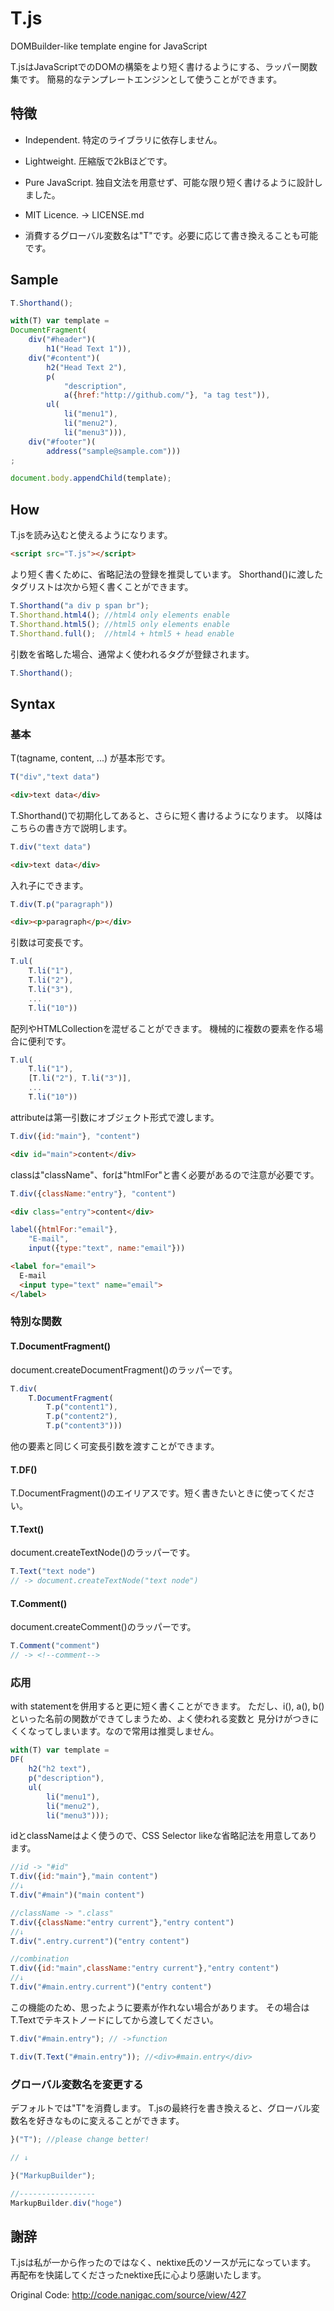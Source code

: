 T.js
=======

DOMBuilder-like template engine for JavaScript

T.jsはJavaScriptでのDOMの構築をより短く書けるようにする、ラッパー関数集です。
簡易的なテンプレートエンジンとして使うことができます。

## 特徴
* Independent. 特定のライブラリに依存しません。
* Lightweight. 圧縮版で2kBほどです。
* Pure JavaScript. 独自文法を用意せず、可能な限り短く書けるように設計しました。
* MIT Licence. -> LICENSE.md

* 消費するグローバル変数名は"T"です。必要に応じて書き換えることも可能です。

## Sample

```javascript
T.Shorthand();

with(T) var template =
DocumentFragment(
    div("#header")(
        h1("Head Text 1")),
    div("#content")(
        h2("Head Text 2"),
        p(
            "description",
            a({href:"http://github.com/"}, "a tag test")),
        ul(
            li("menu1"),
            li("menu2"),
            li("menu3"))),
    div("#footer")(
        address("sample@sample.com")))
;

document.body.appendChild(template);
```

## How
T.jsを読み込むと使えるようになります。

```html
<script src="T.js"></script>
```

より短く書くために、省略記法の登録を推奨しています。
Shorthand()に渡したタグリストは次から短く書くことができます。

```javascript
T.Shorthand("a div p span br");
T.Shorthand.html4(); //html4 only elements enable
T.Shorthand.html5(); //html5 only elements enable
T.Shorthand.full();  //html4 + html5 + head enable
```

引数を省略した場合、通常よく使われるタグが登録されます。

```javascript
T.Shorthand();
```

## Syntax

### 基本

T(tagname, content, ...) が基本形です。

```javascript
T("div","text data")
```

```html
<div>text data</div>
```

T.Shorthand()で初期化してあると、さらに短く書けるようになります。
以降はこちらの書き方で説明します。

```javascript
T.div("text data")
```

```html
<div>text data</div>
```

入れ子にできます。

```javascript
T.div(T.p("paragraph"))
```

```html
<div><p>paragraph</p></div>
```

引数は可変長です。

```javascript
T.ul(
    T.li("1"),
    T.li("2"),
    T.li("3"),
    ...
    T.li("10"))
```

配列やHTMLCollectionを混ぜることができます。
機械的に複数の要素を作る場合に便利です。

```javascript
T.ul(
    T.li("1"),
    [T.li("2"), T.li("3")],
    ...
    T.li("10"))
```


attributeは第一引数にオブジェクト形式で渡します。

```javascript
T.div({id:"main"}, "content")
```

```html
<div id="main">content</div>
```

classは"className"、forは"htmlFor"と書く必要があるので注意が必要です。

```javascript
T.div({className:"entry"}, "content")
```

```html
<div class="entry">content</div>
```

```javascript
label({htmlFor:"email"},
    "E-mail",
    input({type:"text", name:"email"}))
```

```html
<label for="email">
  E-mail
  <input type="text" name="email">
</label>
```


### 特別な関数

#### T.DocumentFragment()
document.createDocumentFragment()のラッパーです。

```javascript
T.div(
    T.DocumentFragment(
        T.p("content1"),
        T.p("content2"),
        T.p("content3")))
```
他の要素と同じく可変長引数を渡すことができます。

#### T.DF()
T.DocumentFragment()のエイリアスです。短く書きたいときに使ってください。

#### T.Text()
document.createTextNode()のラッパーです。

```javascript
T.Text("text node")
// -> document.createTextNode("text node")
```


#### T.Comment()
document.createComment()のラッパーです。

```javascript
T.Comment("comment")
// -> <!--comment-->
```

### 応用

with statementを併用すると更に短く書くことができます。
ただし、i(), a(), b()といった名前の関数ができてしまうため、よく使われる変数と
見分けがつきにくくなってしまいます。なので常用は推奨しません。

```javascript
with(T) var template =
DF(
    h2("h2 text"),
    p("description"),
    ul(
        li("menu1"),
        li("menu2"),
        li("menu3")));
```

idとclassNameはよく使うので、CSS Selector likeな省略記法を用意してあります。

```javascript
//id -> "#id"
T.div({id:"main"},"main content")
//↓
T.div("#main")("main content")

//className -> ".class"
T.div({className:"entry current"},"entry content")
//↓
T.div(".entry.current")("entry content")

//combination
T.div({id:"main",className:"entry current"},"entry content")
//↓
T.div("#main.entry.current")("entry content")
```

この機能のため、思ったように要素が作れない場合があります。
その場合はT.Textでテキストノードにしてから渡してください。

```javascript
T.div("#main.entry"); // ->function

T.div(T.Text("#main.entry")); //<div>#main.entry</div>
```

### グローバル変数名を変更する
デフォルトでは"T"を消費します。
T.jsの最終行を書き換えると、グローバル変数名を好きなものに変えることができます。

```javascript
}("T"); //please change better!

// ↓

}("MarkupBuilder");

//-----------------
MarkupBuilder.div("hoge")
```

## 謝辞
T.jsは私が一から作ったのではなく、nektixe氏のソースが元になっています。
再配布を快諾してくださったnektixe氏に心より感謝いたします。

Original Code: http://code.nanigac.com/source/view/427

